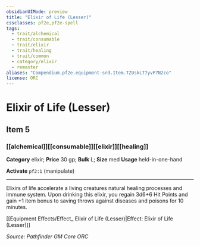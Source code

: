```yaml
---
obsidianUIMode: preview
title: "Elixir of Life (Lesser)"
cssclasses: pf2e,pf2e-spell
tags:
  - trait/alchemical
  - trait/consumable
  - trait/elixir
  - trait/healing
  - trait/common
  - category/elixir
  - remaster
aliases: "Compendium.pf2e.equipment-srd.Item.TZUskLT7yvP7N2co"
license: ORC
---
```

# Elixir of Life (Lesser)
## Item 5
### [[alchemical]][[consumable]][[elixir]][[healing]]

**Category** elixir; 
**Price** 30 gp; 
**Bulk** L; **Size** med
**Usage** held-in-one-hand

**Activate** `pf2:1` (manipulate)

* * *

Elixirs of life accelerate a living creatures natural healing processes and immune system. Upon drinking this elixir, you regain 3d6+6 Hit Points and gain +1 item bonus to saving throws against diseases and poisons for 10 minutes.

[[Equipment Effects/Effect_ Elixir of Life (Lesser)|Effect: Elixir of Life (Lesser)]]

*Source: Pathfinder GM Core*
*ORC*